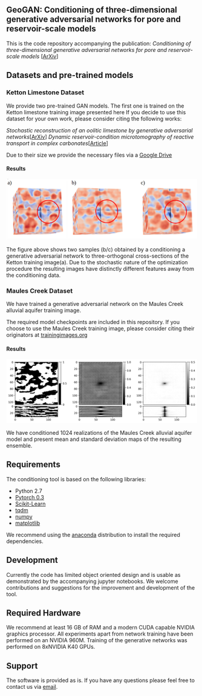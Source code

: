 ## GeoGAN: Conditioning of three-dimensional generative adversarial networks for pore and reservoir-scale models

This is the code repository accompanying the publication:
 *Conditioning of three-dimensional generative adversarial networks for pore and reservoir-scale models*
 [[ArXiv]()]

## Datasets and pre-trained models

### Ketton Limestone Dataset
We provide two pre-trained GAN models. The first one is trained on the Ketton limestone training image presented here
If you decide to use this dataset for your own work, please consider citing the following works:

*Stochastic reconstruction of an oolitic limestone by generative adversarial networks*[[ArXiv](https://arxiv.org/abs/1712.02854)]
*Dynamic reservoir-condition microtomography of reactive transport in complex carbonates*[[Article](https://www.sciencedirect.com/science/article/pii/S0016703717300789)]

Due to their size we provide the necessary files via a [Google Drive](https://drive.google.com/open?id=1qxicm3wzpvijUEpyI3pTm2QPF520SZAw)

#### Results

![Ketton Conditioned](figures/figure_1_ketton.png)

The figure above shows two samples (b/c) obtained by a conditioning a generative adversarial network to three-orthogonal cross-sections of the Ketton training image(a).
Due to the stochastic nature of the optimization procedure the resulting images have distinctly different features away from the conditioning data.
### Maules Creek Dataset

We have trained a generative adversarial network on the Maules Creek alluvial aquifer training image.

The required model checkpoints are included in this repository. If you choose to use the
Maules Creek training image, please consider citing their originators at [trainingimages.org](www.trainingimages.org)

#### Results

![Maules Creek](figures/fig_2.png)

We have conditioned 1024 realizations of the Maules Creek alluvial aquifer model and present mean and standard deviation maps of the resulting ensemble.

## Requirements

The conditioning tool is based on the following libraries:
- Python 2.7
- [Pytorch 0.3](www.pytorch.org)
- [Scikit-Learn](www.scikit-learn.org)
- [tqdm](https://github.com/noamraph/tqdm)
- [numpy](www.numpy.org)
- [matplotlib](www.matplotlib.org)

We recommend using the [anaconda](https://anaconda.org/) distribution to install the required dependencies.

## Development

Currently the code has limited object oriented design and is usable as demonstrated by the accompanying jupyter notebooks.
We welcome contributions and suggestions for the improvement and development of the tool.

## Required Hardware

We recommend at least 16 GB of RAM and a modern CUDA capable NVIDIA graphics processor.
All experiments apart from network training have been performed on an NVIDIA 960M.
Training of the generative networks was performed on 8xNVIDIA K40 GPUs.

## Support

The software is provided as is. If you have any questions please feel free to contact us via [email](lukas.mosser15@imperial.ac.uk).


